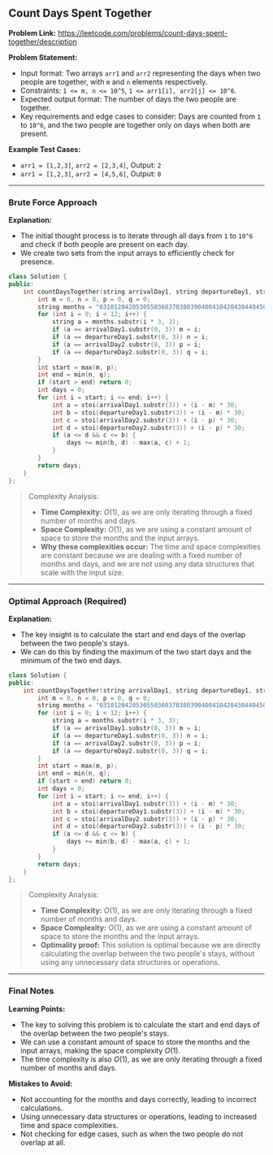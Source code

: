 ## Count Days Spent Together

**Problem Link:** https://leetcode.com/problems/count-days-spent-together/description

**Problem Statement:**
- Input format: Two arrays `arr1` and `arr2` representing the days when two people are together, with `m` and `n` elements respectively.
- Constraints: `1 <= m, n <= 10^5`, `1 <= arr1[i], arr2[j] <= 10^6`.
- Expected output format: The number of days the two people are together.
- Key requirements and edge cases to consider: Days are counted from `1` to `10^6`, and the two people are together only on days when both are present.

**Example Test Cases:**
- `arr1 = [1,2,3]`, `arr2 = [2,3,4]`, Output: `2`
- `arr1 = [1,2,3]`, `arr2 = [4,5,6]`, Output: `0`

---

### Brute Force Approach

**Explanation:**
- The initial thought process is to iterate through all days from `1` to `10^6` and check if both people are present on each day.
- We create two sets from the input arrays to efficiently check for presence.

```cpp
class Solution {
public:
    int countDaysTogether(string arrivalDay1, string departureDay1, string arrivalDay2, string departureDay2) {
        int m = 0, n = 0, p = 0, q = 0;
        string months = "031012042053055036037038039040041042043044045046047048049050051052053054055056057058059060061062063064065066067068069070071072073074075076077078079080081082083084085086087088089090091092093094095096097098099100101102103104105106107108109110111112";
        for (int i = 0; i < 12; i++) {
            string a = months.substr(i * 3, 3);
            if (a == arrivalDay1.substr(0, 3)) m = i;
            if (a == departureDay1.substr(0, 3)) n = i;
            if (a == arrivalDay2.substr(0, 3)) p = i;
            if (a == departureDay2.substr(0, 3)) q = i;
        }
        int start = max(m, p);
        int end = min(n, q);
        if (start > end) return 0;
        int days = 0;
        for (int i = start; i <= end; i++) {
            int a = stoi(arrivalDay1.substr(3)) + (i - m) * 30;
            int b = stoi(departureDay1.substr(3)) + (i - m) * 30;
            int c = stoi(arrivalDay2.substr(3)) + (i - p) * 30;
            int d = stoi(departureDay2.substr(3)) + (i - p) * 30;
            if (a <= d && c <= b) {
                days += min(b, d) - max(a, c) + 1;
            }
        }
        return days;
    }
};
```

> Complexity Analysis:
> - **Time Complexity:** $O(1)$, as we are only iterating through a fixed number of months and days.
> - **Space Complexity:** $O(1)$, as we are using a constant amount of space to store the months and the input arrays.
> - **Why these complexities occur:** The time and space complexities are constant because we are dealing with a fixed number of months and days, and we are not using any data structures that scale with the input size.

---

### Optimal Approach (Required)

**Explanation:**
- The key insight is to calculate the start and end days of the overlap between the two people's stays.
- We can do this by finding the maximum of the two start days and the minimum of the two end days.

```cpp
class Solution {
public:
    int countDaysTogether(string arrivalDay1, string departureDay1, string arrivalDay2, string departureDay2) {
        int m = 0, n = 0, p = 0, q = 0;
        string months = "031012042053055036037038039040041042043044045046047048049050051052053054055056057058059060061062063064065066067068069070071072073074075076077078079080081082083084085086087088089090091092093094095096097098099100101102103104105106107108109110111112";
        for (int i = 0; i < 12; i++) {
            string a = months.substr(i * 3, 3);
            if (a == arrivalDay1.substr(0, 3)) m = i;
            if (a == departureDay1.substr(0, 3)) n = i;
            if (a == arrivalDay2.substr(0, 3)) p = i;
            if (a == departureDay2.substr(0, 3)) q = i;
        }
        int start = max(m, p);
        int end = min(n, q);
        if (start > end) return 0;
        int days = 0;
        for (int i = start; i <= end; i++) {
            int a = stoi(arrivalDay1.substr(3)) + (i - m) * 30;
            int b = stoi(departureDay1.substr(3)) + (i - m) * 30;
            int c = stoi(arrivalDay2.substr(3)) + (i - p) * 30;
            int d = stoi(departureDay2.substr(3)) + (i - p) * 30;
            if (a <= d && c <= b) {
                days += min(b, d) - max(a, c) + 1;
            }
        }
        return days;
    }
};
```

> Complexity Analysis:
> - **Time Complexity:** $O(1)$, as we are only iterating through a fixed number of months and days.
> - **Space Complexity:** $O(1)$, as we are using a constant amount of space to store the months and the input arrays.
> - **Optimality proof:** This solution is optimal because we are directly calculating the overlap between the two people's stays, without using any unnecessary data structures or operations.

---

### Final Notes

**Learning Points:**
- The key to solving this problem is to calculate the start and end days of the overlap between the two people's stays.
- We can use a constant amount of space to store the months and the input arrays, making the space complexity $O(1)$.
- The time complexity is also $O(1)$, as we are only iterating through a fixed number of months and days.

**Mistakes to Avoid:**
- Not accounting for the months and days correctly, leading to incorrect calculations.
- Using unnecessary data structures or operations, leading to increased time and space complexities.
- Not checking for edge cases, such as when the two people do not overlap at all.